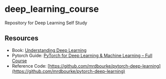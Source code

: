 # deep_learning_course

Repository for Deep Learning Self Study

## Resources

- Book: [Understanding Deep Learning](https://udlbook.github.io/udlbook/)
- Pytorch Guide: [PyTorch for Deep Learning & Machine Learning – Full Course](https://www.youtube.com/watch?v=V_xro1bcAuA&t=11401s)
- Reference Code: [https://github.com/mrdbourke/pytorch-deep-learning](https://github.com/mrdbourke/pytorch-deep-learning)
